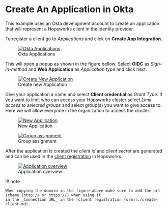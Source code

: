# Create An Application in Okta

This example uses an Okta development account to create an application that will represent a Hopsworks client in the 
identity provider.

To register a client go to _Applications_ and click on **Create App Integration**.

  <figure>
    <a  href="../../../assets/images/admin/oauth2/okta.png">
      <img src="../../../assets/images/admin/oauth2/okta.png" alt="Okta Applications" />
    </a>
    <figcaption>Okta Applications</figcaption>
  </figure>

This will open a popup as shown in the figure bellow. Select **OIDC** as _Sign-in-method_ and **Web Application** as 
_Application type_ and click next.
  <figure>
    <a  href="../../../assets/images/admin/oauth2/create-new-app.png">
      <img src="../../../assets/images/admin/oauth2/create-new-app.png" alt="Create New Application" />
    </a>
    <figcaption>Create new Application</figcaption>
  </figure>

Give your application a name and select **Client credential** as _Grant Type_. If you want to limit who can access 
your Hopsworks cluster select _Limit access to selected groups_ and select group(s) you want to give access to. Here 
we will allow everyone in the organization to access the cluster.

  <figure>
    <a  href="../../../assets/images/admin/oauth2/new-web-app.png">
      <img src="../../../assets/images/admin/oauth2/new-web-app.png" alt="New Application" />
    </a>
    <figcaption>New Application</figcaption>
  </figure>

  <figure>
    <a  href="../../../assets/images/admin/oauth2/assinments.png">
      <img src="../../../assets/images/admin/oauth2/assignments.png" alt="Group assignment" />
    </a>
    <figcaption>Group assignment</figcaption>
  </figure>

After the application is created the _client id_ and _client secret_ are generated and can be used in the [client 
registration](./create-client.md) in Hopsworks.

  <figure>
    <a  href="../../../assets/images/admin/oauth2/overview.png">
      <img src="../../../assets/images/admin/oauth2/overview.png" alt="Application overview" />
    </a>
    <figcaption>Application overview</figcaption>
  </figure>

!!! note

    When copying the domain in the figure above make sure to add the url scheme (http:// or https://) when using it 
    in the _Connection URL_ in the [client registration form](./create-client.md).
